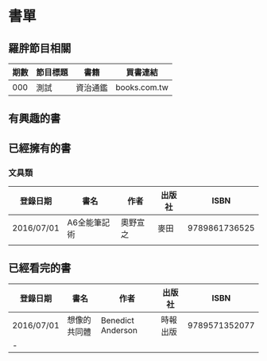 # 書單

## 羅胖節目相關

期數|節目標題|書籍|買書連結|
----|--------|----|--------|
000|測試|資治通鑑|books.com.tw|


## 有興趣的書


## 已經擁有的書

### 文具類

登錄日期|書名|作者|出版社|ISBN|
--------|----|----|------|----|
2016/07/01|A6全能筆記術|奧野宣之|麥田|9789861736525|
|||||

## 已經看完的書

登錄日期|書名|作者|出版社|ISBN|
--------|----|----|------|----|
2016/07/01|想像的共同體|Benedict Anderson|時報出版|9789571352077|
-|||||
